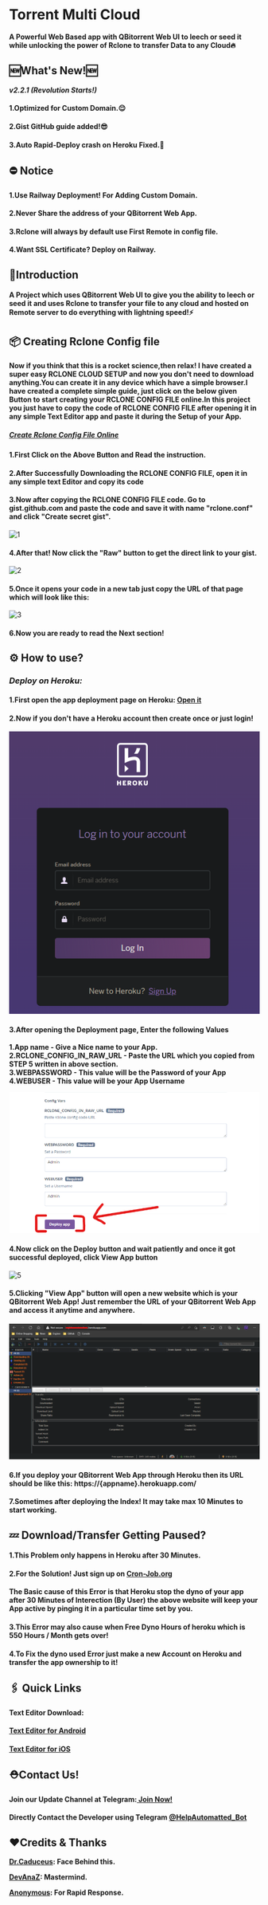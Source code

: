 <h1><b>Torrent Multi Cloud</b></h1>
<p><b>A Powerful Web Based app with QBitorrent Web UI to leech or seed it while unlocking the power of Rclone to transfer Data to any Cloud🔥</b></p>
<h2><b>🆕What's New!🆕</b></h2>
<p><b><i>v2.2.1 (Revolution Starts!)</i></b></p>
<h4><b>1.Optimized for Custom Domain.😌</b></h4>
<h4><b>2.Gist GitHub guide added!😎</b></h4>
<h4><b>3.Auto Rapid-Deploy crash on Heroku Fixed.🤔</b></h4>
<h2><b>⛔ Notice</b></h2>
<h4><b>1.Use Railway Deployment! For Adding Custom Domain.</b></h4>
<h4><b>2.Never Share the address of your QBitorrent Web App.</b></h4>
<h4><b>3.Rclone will always by default use First Remote in config file.</b></h4>
<h4><b>4.Want SSL Certificate? Deploy on Railway.</b></h4>
<h2><b>📝Introduction</b></h2>
<h4><b>A Project which uses QBitorrent Web UI to give you the ability to leech or seed it and uses Rclone to transfer your file to any cloud and hosted on Remote server to do everything with lightning speed!⚡</b></h4>
<h2><b>📦 Creating Rclone Config file</b></h2>
<h4><b>Now if you think that this is a rocket science,then relax! I have created a super easy RCLONE CLOUD SETUP and now you don't need to download anything.You can create it in any device which have a simple browser.I have created a complete simple guide, just click on the below given Button to start creating your RCLONE CONFIG FILE online.In this project you just have to copy the code of RCLONE CONFIG FILE after opening it in any simple Text Editor app and paste it during the Setup of your App.</b></h4>
<!---RCLONE CREATION GUIDE BUTTON--->
<h5><b><a href="https://www.caduceus.ml/Rclone-Setup-on-Google-Colab/" alt="RCLONE-SETUP">Create Rclone Config File Online</a></b></h5>
<h4><b>1.First Click on the Above Button and Read the instruction.</b></h4>
<h4><b>2.After Successfully Downloading the RCLONE CONFIG FILE, open it in any simple text Editor and copy its code</b></h4>
<h4><b>3.Now after copying the RCLONE CONFIG FILE code. Go to gist.github.com and paste the code and save it with name "rclone.conf" and click "Create secret gist".</b></h4>
<img src="https://raw.githubusercontent.com/TheCaduceus/Multi-Cloud-Index/main/Img/1.png" alt="1">
<h4><b>4.After that! Now click the "Raw" button to get the direct link to your gist.</b></h4>
<img src="https://raw.githubusercontent.com/TheCaduceus/Multi-Cloud-Index/main/Img/2.png" alt="2">
<h4><b>5.Once it opens your code in a new tab just copy the URL of that page which will look like this:</b></h4>
<img src="https://raw.githubusercontent.com/TheCaduceus/Multi-Cloud-Index/main/Img/3.png" alt="3">
<h4><b>6.Now you are ready to read the Next section!</b></h4>
<h2><b>⚙️ How to use?</b></h2>
<h3><b><i>Deploy on Heroku:</i></b></h3>
<h4><b>1.First open the app deployment page on Heroku: <a href="https://developeranaz.github.io/qbittorrent-to-rclone-heroku/random.html" alt="Deploy on Heroku">Open it</a></b></h4>
<h4><b>2.Now if you don't have a Heroku account then create once or just login!</b></h4>
<img src="Img/3.png">
<h4><b>3.After opening the Deployment page, Enter the following Values</b></h4>
<!---Heroku Values--->
<p><b>
	1.App name - Give a Nice name to your App.<br>
	2.RCLONE_CONFIG_IN_RAW_URL - Paste the URL which you copied from STEP 5 written in above section.<br>
        3.WEBPASSWORD - This value will be the Password of your App<br>
        4.WEBUSER - This value will be your App Username<br>
</b></p>
<img src="Img/4.png" alt="4">
<h4><b>4.Now click on the Deploy button and wait patiently and once it got successful deployed, click View App button</b></h4>
<img src="https://raw.githubusercontent.com/TheCaduceus/Multi-Cloud-Index/main/Img/5.png" alt="5">
<h4><b>5.Clicking "View App" button will open a new website which is your QBitorrent Web App! Just remember the URL of your QBitorrent Web App and access it anytime and anywhere.</b></h4>
<img src="Img/heroku-1.png" alt="Preview/6">
<h4><b>6.If you deploy your QBitorrent Web App through Heroku then its URL should be like this: https://{appname}.herokuapp.com/</b></h4>
<h4><b>7.Sometimes after deploying the Index! It may take max 10 Minutes to start working.</b></h4>
<h2><b>💤 Download/Transfer Getting Paused?</b></h2>
<h4><b>1.This Problem only happens in Heroku after 30 Minutes.</b></h4>
<h4><b>2.For the Solution! Just sign up on <a href="https://cron-job.org/">Cron-Job.org</a></b></h4>
<h4><b>The Basic cause of this Error is that Heroku stop the dyno of your app after 30 Minutes of Interection (By User) the above website will keep your App active by pinging it in a particular time set by you.</b></h4>
<h4><b>3.This Error may also cause when Free Dyno Hours of heroku which is 550 Hours / Month gets over!</b></h4>
<h4><b>4.To Fix the dyno used Error just make a new Account on Heroku and transfer the app ownership to it!</b></h4>
<h2><b>🖇️ Quick Links</b></h2>
<h4><b>Text Editor Download:</b></h4>
<h4><b><a href="https://play.google.com/store/apps/details?id=com.maxistar.textpad" alt="For Android">Text Editor for Android</a></b></h4>
<h4><b><a href="https://apps.apple.com/us/app/text-editor/id1483790257" alt="For iOS">Text Editor for iOS</a></b></h4>
<h2><b>⛑Contact Us!</b></h2>
<h4><b>Join our Update Channel at Telegram:<a href="https://telegram.me/TheCaduceusUPDATE"> Join Now!</a></b></h4>
<h4><b>Directly Contact the Developer using Telegram <a href="https://telegram.me/HelpAutomatted_Bot">@HelpAutomatted_Bot</a></b></h4>
<h2><b>❤️Credits & Thanks</b></h2>
<p><b><a href="https://github.com/TheCaduceus">Dr.Caduceus</a>: Face Behind this.</b></p>
<p><b><a href="https://hub.docker.com/u/developeranaz">DevAnaZ</a>: Mastermind.</b></p>
<p><b><a href="#">Anonymous</a>: For Rapid Response.</b></p>

